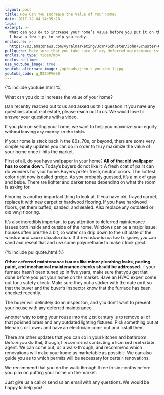 ```yaml
---
layout: post
title: How Can You Increase the Value of Your Home?
date: 2017-12-04 14:35:28
tags:
excerpt: >-
  What can you do to increase your home’s value before you put it on the market?
  I have a few tips to help you today.
enclosure: >-
  https://s3.amazonaws.com/vyralmarketing/John+Schuster/John+Schuster+Group-+How+Can+You+Increase+the+Value+of+Your+Home%253F.mp4
pullquote: Make sure that you take care of any deferred maintenance issues.
enclosure_type: video/mp4
enclosure_time:
use_youtube_image: true
youtube_alternate_image: /uploads/john-s-youtube-1.jpg
youtube_code: g_M22DPV660
---
```



{% include youtube.html %}

What can you do to increase the value of your home?

Dan recently reached out to us and asked us this question. If you have any questions about real estate, please reach out to us. We would love to answer your questions with a video.

If you plan on selling your home, we want to help you maximize your equity without leaving any money on the table.

If your home is stuck back in the 80s, 70s, or beyond, there are some very simple equity updates you can do in order to truly maximize the value of your home once it hits the market.

First of all, do you have wallpaper in your home? **All of that old wallpaper has to come down.** Today’s buyers do not like it. A fresh coat of paint can do wonders for your home. Buyers prefer fresh, neutral colors. The hottest color right now is called greige. As you probably guessed, it’s a mix of gray and beige. There are lighter and darker tones depending on what the room is asking for.

Flooring is another important thing to look at. If you have old, frayed carpet, replace it with new carpet or hardwood flooring. If you have hardwood floors, get them buffed, sanded, and sealed. Also replace any outdated or old vinyl flooring.

It’s also incredibly important to pay attention to deferred maintenance issues both inside and outside of the home. Windows can be a major issue; houses often breathe a bit, so water can drip down to the silt plate of the window and cause discoloration. If the window is not too far gone, you can sand and reseal that and use some polyurethane to make it look great.

{% include pullquote.html %}

**Other deferred maintenance issues like minor plumbing leaks, peeling paint, and mechanical maintenance checks should be addressed.** If your furnace hasn’t been tuned up in five years, make sure that you get that done before you put your home on the market. Have an HVAC expert come out for a safety check. Make sure they put a sticker with the date on it so that the buyer and the buyer’s inspector know that the furnace has been checked recently.

The buyer will definitely do an inspection, and you don’t want to present your house with any deferred maintenance.

Another way to bring your house into the 21st century is to remove all of that polished brass and any outdated lighting fixtures. Pick something out at Menards or Lowes and have an electrician come out and install them.

There are other updates that you can do in your kitchen and bathroom. Before you do that, though, I recommend contacting a licensed real estate agent. We can come out, do a walk-through, and recommend which renovations will make your home as marketable as possible. We can also guide you as to which permits will be necessary for certain renovations.

We recommend that you do the walk-through three to six months before you plan on putting your home on the market.

Just give us a call or send us an email with any questions. We would be happy to help you!